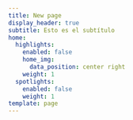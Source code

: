 ```yaml
---
title: New page
display_header: true
subtitle: Esto es el subtítulo
home:
  highlights:
    enabled: false
    home_img:
      data_position: center right
    weight: 1
  spotlights:
    enabled: false
    weight: 1
template: page
---
```


